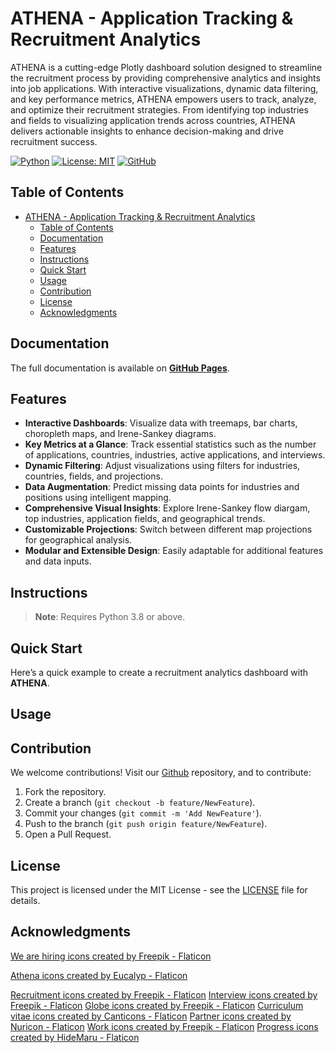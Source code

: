 # ATHENA - Application Tracking & Recruitment Analytics

ATHENA is a cutting-edge Plotly dashboard solution designed to streamline the recruitment process by providing comprehensive analytics and insights into job applications. With interactive visualizations, dynamic data filtering, and key performance metrics, ATHENA empowers users to track, analyze, and optimize their recruitment strategies. From identifying top industries and fields to visualizing application trends across countries, ATHENA delivers actionable insights to enhance decision-making and drive recruitment success.

[![Python](https://img.shields.io/badge/Python-3.8%2B-darkcyan)](https://pypi.org/project/athena-recruitment-analytics/)
[![License: MIT](https://img.shields.io/badge/License-MIT-orange.svg)](https://github.com/fox-techniques/athena-recruitment-analytics/blob/main/LICENSE)
[![GitHub](https://img.shields.io/badge/GitHub-athena--recruitment--analytics-181717?logo=github)](https://github.com/fox-techniques/athena-recruitment-analytics)

## Table of Contents

- [ATHENA - Application Tracking \& Recruitment Analytics](#athena---application-tracking--recruitment-analytics)
  - [Table of Contents](#table-of-contents)
  - [Documentation](#documentation)
  - [Features](#features)
  - [Instructions](#instructions)
  - [Quick Start](#quick-start)
  - [Usage](#usage)
  - [Contribution](#contribution)
  - [License](#license)
  - [Acknowledgments](#acknowledgments)

## Documentation

The full documentation is available on **[GitHub Pages](https://fox-techniques.github.io/athena-recruitment-analytics/)**.


## Features

- **Interactive Dashboards**: Visualize data with treemaps, bar charts, choropleth maps, and Irene-Sankey diagrams.
- **Key Metrics at a Glance**: Track essential statistics such as the number of applications, countries, industries, active applications, and interviews.
- **Dynamic Filtering**: Adjust visualizations using filters for industries, countries, fields, and projections.
- **Data Augmentation**: Predict missing data points for industries and positions using intelligent mapping.
- **Comprehensive Visual Insights**: Explore Irene-Sankey flow diargam, top industries, application fields, and geographical trends.
- **Customizable Projections**: Switch between different map projections for geographical analysis.
- **Modular and Extensible Design**: Easily adaptable for additional features and data inputs.


## Instructions

> **Note**: Requires Python 3.8 or above.


## Quick Start

Here’s a quick example to create a recruitment analytics dashboard with **ATHENA**.



## Usage



## Contribution

We welcome contributions! Visit our [Github](https://github.com/fox-techniques/athena-recuitment-analytics) repository, and to contribute:

1. Fork the repository.
2. Create a branch (`git checkout -b feature/NewFeature`).
3. Commit your changes (`git commit -m 'Add NewFeature'`).
4. Push to the branch (`git push origin feature/NewFeature`).
5. Open a Pull Request.


## License

This project is licensed under the MIT License - see the [LICENSE](https://github.com/fox-techniques/athena-recuitment-analytics/blob/main/LICENSE) file for details.


## Acknowledgments


<a href="https://www.flaticon.com/free-icons/we-are-hiring" title="we are hiring icons">We are hiring icons created by Freepik - Flaticon</a>

<a href="https://www.flaticon.com/free-icons/athena" title="athena icons">Athena icons created by Eucalyp - Flaticon</a>

<a href="https://www.flaticon.com/free-icons/recruitment" title="recruitment icons">Recruitment icons created by Freepik - Flaticon</a>
<a href="https://www.flaticon.com/free-icons/interview" title="interview icons">Interview icons created by Freepik - Flaticon</a>
<a href="https://www.flaticon.com/free-icons/globe" title="globe icons">Globe icons created by Freepik - Flaticon</a>
<a href="https://www.flaticon.com/free-icons/curriculum-vitae" title="curriculum vitae icons">Curriculum vitae icons created by Canticons - Flaticon</a>
<a href="https://www.flaticon.com/free-icons/partner" title="partner icons">Partner icons created by Nuricon - Flaticon</a>
<a href="https://www.flaticon.com/free-icons/work" title="work icons">Work icons created by Freepik - Flaticon</a>
<a href="https://www.flaticon.com/free-icons/progress" title="progress icons">Progress icons created by HideMaru - Flaticon</a>
